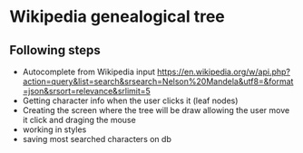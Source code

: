 # Wikipedia genealogical tree

## Following steps

- Autocomplete from Wikipedia input
https://en.wikipedia.org/w/api.php?action=query&list=search&srsearch=Nelson%20Mandela&utf8=&format=json&srsort=relevance&srlimit=5
- Getting character info when the user clicks it (leaf nodes)
- Creating the screen where the tree will be draw allowing the user move it click and draging the mouse
- working in styles
- saving most searched characters on db
